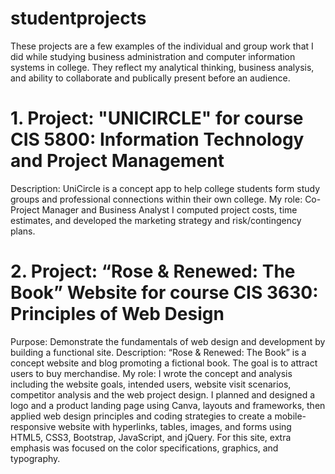 # studentprojects
These projects are a few examples of the individual and group work that I did while studying business administration and computer information systems in college.
They reflect my analytical thinking, business analysis, and ability to collaborate and publically present before an audience.


# 1. Project: "UNICIRCLE" for course CIS 5800:  Information Technology and Project Management
Description: UniCircle is a concept app to help college students form study groups and professional connections within their own college.
My role: Co-Project Manager and Business Analyst
I computed project costs, time estimates, and developed the marketing strategy and risk/contingency plans.


# 2. Project: “Rose & Renewed: The Book” Website for course CIS 3630: Principles of Web Design
Purpose:  Demonstrate the fundamentals of web design and development by building a functional site.
Description: “Rose & Renewed: The Book” is a concept website and blog promoting a fictional book. The goal is to attract users to buy merchandise.
My role: I wrote the concept and analysis including the website goals, intended users, website visit scenarios, competitor analysis and the web project design. I planned and designed a logo and a product landing page using Canva, layouts and frameworks, then applied web design principles and coding strategies to create a mobile-responsive website with hyperlinks, tables, images, and forms using HTML5, CSS3, Bootstrap, JavaScript, and jQuery. For this site, extra emphasis was focused on the color specifications, graphics, and typography.
